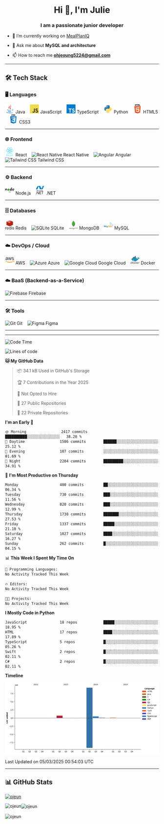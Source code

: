 <h1 align="center">Hi 👋, I'm Julie</h1>
<h3 align="center">I am a passionate junior developer</h3>

- 🔭 I’m currently working on [MealPlanIQ](https://bcit-fall-2024.uc.r.appspot.com/static/)

- 💬 Ask me about **MySQL and architecture**

- 📫 How to reach me **ohjeoung5224@gmail.com**

---

## 🛠 Tech Stack

### 🖥 Languages
<p align="left">
  <img src="https://raw.githubusercontent.com/devicons/devicon/master/icons/java/java-original.svg" alt="Java" width="30" height="30"/> Java &nbsp;&nbsp;
  <img src="https://raw.githubusercontent.com/devicons/devicon/master/icons/javascript/javascript-original.svg" alt="JavaScript" width="30" height="30"/> JavaScript &nbsp;&nbsp;
  <img src="https://raw.githubusercontent.com/devicons/devicon/master/icons/typescript/typescript-original.svg" alt="TypeScript" width="30" height="30"/> TypeScript &nbsp;&nbsp;
  <img src="https://raw.githubusercontent.com/devicons/devicon/master/icons/python/python-original.svg" alt="Python" width="30" height="30"/> Python &nbsp;&nbsp;
  <img src="https://raw.githubusercontent.com/devicons/devicon/master/icons/html5/html5-original-wordmark.svg" alt="HTML5" width="30" height="30"/> HTML5 &nbsp;&nbsp;
  <img src="https://raw.githubusercontent.com/devicons/devicon/master/icons/css3/css3-original-wordmark.svg" alt="CSS3" width="30" height="30"/> CSS3
</p>

---

### 🌐 Frontend
<p align="left">
  <img src="https://raw.githubusercontent.com/devicons/devicon/master/icons/react/react-original-wordmark.svg" alt="React" width="30" height="30"/> React &nbsp;&nbsp;
  <img src="https://reactnative.dev/img/header_logo.svg" alt="React Native" width="30" height="30"/> React Native &nbsp;&nbsp;
  <img src="https://angular.io/assets/images/logos/angular/angular.svg" alt="Angular" width="30" height="30"/> Angular &nbsp;&nbsp;
  <img src="https://www.vectorlogo.zone/logos/tailwindcss/tailwindcss-icon.svg" alt="Tailwind CSS" width="30" height="30"/> Tailwind CSS
</p>

---

### ⚙️ Backend
<p align="left">
  <img src="https://raw.githubusercontent.com/devicons/devicon/master/icons/nodejs/nodejs-original-wordmark.svg" alt="Node.js" width="30" height="30"/> Node.js &nbsp;&nbsp;
  <img src="https://raw.githubusercontent.com/devicons/devicon/master/icons/dot-net/dot-net-original-wordmark.svg" alt=".NET" width="30" height="30"/> .NET
</p>

---

### 🗄 Databases
<p align="left">
  <img src="https://raw.githubusercontent.com/devicons/devicon/master/icons/redis/redis-original-wordmark.svg" alt="Redis" width="30" height="30"/> Redis &nbsp;&nbsp;
  <img src="https://www.vectorlogo.zone/logos/sqlite/sqlite-icon.svg" alt="SQLite" width="30" height="30"/> SQLite &nbsp;&nbsp;
  <img src="https://raw.githubusercontent.com/devicons/devicon/master/icons/mongodb/mongodb-original-wordmark.svg" alt="MongoDB" width="30" height="30"/> MongoDB &nbsp;&nbsp;
  <img src="https://raw.githubusercontent.com/devicons/devicon/master/icons/mysql/mysql-original-wordmark.svg" alt="MySQL" width="30" height="30"/> MySQL
</p>

---

### ☁️ DevOps / Cloud
<p align="left">
  <img src="https://raw.githubusercontent.com/devicons/devicon/master/icons/amazonwebservices/amazonwebservices-original-wordmark.svg" alt="AWS" width="30" height="30"/> AWS &nbsp;&nbsp;
  <img src="https://www.vectorlogo.zone/logos/microsoft_azure/microsoft_azure-icon.svg" alt="Azure" width="30" height="30"/> Azure &nbsp;&nbsp;
  <img src="https://www.vectorlogo.zone/logos/google_cloud/google_cloud-icon.svg" alt="Google Cloud" width="30" height="30"/> Google Cloud &nbsp;&nbsp;
  <img src="https://raw.githubusercontent.com/devicons/devicon/master/icons/docker/docker-original-wordmark.svg" alt="Docker" width="30" height="30"/> Docker
</p>

---

### ☁️ BaaS (Backend-as-a-Service)
<p align="left">
  <img src="https://www.vectorlogo.zone/logos/firebase/firebase-icon.svg" alt="Firebase" width="30" height="30"/> Firebase
</p>

---

### 🛠 Tools
<p align="left">
  <img src="https://www.vectorlogo.zone/logos/git-scm/git-scm-icon.svg" alt="Git" width="30" height="30"/> Git &nbsp;&nbsp;
  <img src="https://www.vectorlogo.zone/logos/figma/figma-icon.svg" alt="Figma" width="30" height="30"/> Figma
</p>

---
---
<!--START_SECTION:waka-->
![Code Time](http://img.shields.io/badge/Code%20Time-0%20secs-blue)

![Lines of code](https://img.shields.io/badge/From%20Hello%20World%20I%27ve%20Written-10.7%20million%20lines%20of%20code-blue)

**🐱 My GitHub Data** 

> 📦 34.1 kB Used in GitHub's Storage 
 > 
> 🏆 7 Contributions in the Year 2025
 > 
> 🚫 Not Opted to Hire
 > 
> 📜 27 Public Repositories 
 > 
> 🔑 22 Private Repositories 
 > 
**I'm an Early 🐤** 

```text
🌞 Morning                2417 commits        ██████████░░░░░░░░░░░░░░░   38.28 % 
🌆 Daytime                1586 commits        ██████░░░░░░░░░░░░░░░░░░░   25.12 % 
🌃 Evening                107 commits         ░░░░░░░░░░░░░░░░░░░░░░░░░   01.69 % 
🌙 Night                  2204 commits        █████████░░░░░░░░░░░░░░░░   34.91 % 
```
📅 **I'm Most Productive on Thursday** 

```text
Monday                   400 commits         ██░░░░░░░░░░░░░░░░░░░░░░░   06.34 % 
Tuesday                  730 commits         ███░░░░░░░░░░░░░░░░░░░░░░   11.56 % 
Wednesday                820 commits         ███░░░░░░░░░░░░░░░░░░░░░░   12.99 % 
Thursday                 1738 commits        ███████░░░░░░░░░░░░░░░░░░   27.53 % 
Friday                   1337 commits        █████░░░░░░░░░░░░░░░░░░░░   21.18 % 
Saturday                 1027 commits        ████░░░░░░░░░░░░░░░░░░░░░   16.27 % 
Sunday                   262 commits         █░░░░░░░░░░░░░░░░░░░░░░░░   04.15 % 
```


📊 **This Week I Spent My Time On** 

```text
💬 Programming Languages: 
No Activity Tracked This Week

🔥 Editors: 
No Activity Tracked This Week

🐱‍💻 Projects: 
No Activity Tracked This Week
```

**I Mostly Code in Python** 

```text
JavaScript               18 repos            █████░░░░░░░░░░░░░░░░░░░░   18.95 % 
HTML                     17 repos            ████░░░░░░░░░░░░░░░░░░░░░   17.89 % 
TypeScript               5 repos             █░░░░░░░░░░░░░░░░░░░░░░░░   05.26 % 
Swift                    2 repos             █░░░░░░░░░░░░░░░░░░░░░░░░   02.11 % 
C#                       2 repos             █░░░░░░░░░░░░░░░░░░░░░░░░   02.11 % 
```



**Timeline**

![Lines of Code chart](https://raw.githubusercontent.com/OJeun/OJeun/main/assets/bar_graph.png)


 Last Updated on 05/03/2025 00:54:03 UTC
<!--END_SECTION:waka-->
---

## 📊 GitHub Stats

<p align="left">
  <a href="https://github.com/ryo-ma/github-profile-trophy">
    <img src="https://github-profile-trophy.vercel.app/?username=ojeun" alt="ojeun" />
  </a>
</p>

<p>
  <img align="left" src="https://github-readme-stats.vercel.app/api/top-langs?username=ojeun&show_icons=true&locale=en&layout=compact" alt="ojeun" />
</p>

<p>
  <img align="center" src="https://github-readme-stats.vercel.app/api?username=ojeun&show_icons=true&locale=en" alt="ojeun" />
</p>

<p>
  <img align="center" src="https://streak-stats.demolab.com?user=ojeun" alt="ojeun" />
</p>
